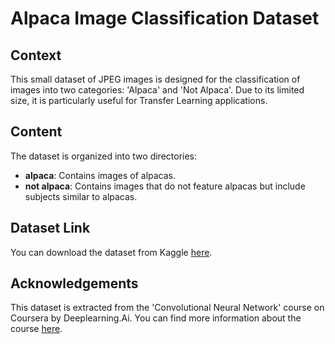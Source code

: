 # Alpaca Image Classification Dataset

## Context

This small dataset of JPEG images is designed for the classification of images into two categories: 'Alpaca' and 'Not Alpaca'. Due to its limited size, it is particularly useful for Transfer Learning applications.

## Content

The dataset is organized into two directories:

- **alpaca**: Contains images of alpacas.
- **not alpaca**: Contains images that do not feature alpacas but include subjects similar to alpacas.


## Dataset Link

You can download the dataset from Kaggle [here](https://www.kaggle.com/datasets/sid4sal/alpaca-dataset-small).

## Acknowledgements

This dataset is extracted from the 'Convolutional Neural Network' course on Coursera by Deeplearning.Ai. You can find more information about the course [here](https://www.coursera.org/learn/convolutional-neural-networks).
